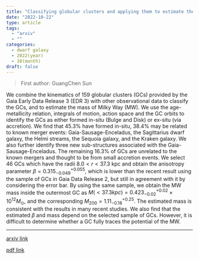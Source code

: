 ```yaml
---
title: "Classifying globular clusters and applying them to estimate the mass of the Milky Way"
date: "2022-10-22"
type: article
tags:
  - "arxiv"
  - ""
categories:
  - dwarf galaxy
  - 2022(year)
  - 10(month)
draft: false
---
```


> First author: GuangChen Sun

 We combine the kinematics of 159 globular clusters (GCs) provided by the Gaia
Early Data Release 3 (EDR 3) with other observational data to classify the GCs,
and to estimate the mass of Milky Way (MW). We use the age-metallicity
relation, integrals of motion, action space and the GC orbits to identify the
GCs as either formed in-situ (Bulge and Disk) or ex-situ (via accretion). We
find that $45.3\%$ have formed in-situ, $38.4\%$ may be related to known merger
events: Gaia-Sausage-Enceladus, the Sagittarius dwarf galaxy, the Helmi
streams, the Sequoia galaxy, and the Kraken galaxy. We also further identify
three new sub-structures associated with the Gaia-Sausage-Enceladus. The
remaining $16.3\%$ of GCs are unrelated to the known mergers and thought to be
from small accretion events. We select 46 GCs which have the radii $8.0<r<37.3$
kpc and obtain the anisotropy parameter $\beta=0.315_{-0.049}^{+0.055}$, which
is lower than the recent result using the sample of GCs in Gaia Data Release 2,
but still in agreement with it by considering the error bar. By using the same
sample, we obtain the MW mass inside the outermost GC as $M(<37.3
kpc)=0.423_{-0.02}^{+0.02}\times10^{12}M_{\odot}$, and the corresponding
$M_{200}=1.11_{-0.18}^{+0.25}$. The estimated mass is consistent with the
results in many recent studies. We also find that the estimated $\beta$ and
mass depend on the selected sample of GCs. However, it is difficult to
determine whether a GC fully traces the potential of the MW.

---
[arxiv link](http://arxiv.org/abs/2210.12336v1)

[pdf link](http://arxiv.org/pdf/2210.12336v1)